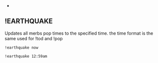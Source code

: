 -
**!EARTHQUAKE**
-
Updates all merbs pop times to the specified time. the time format is the same used for !tod and !pop

```
!earthquake now
```
```
!earthquake 12:59am
```